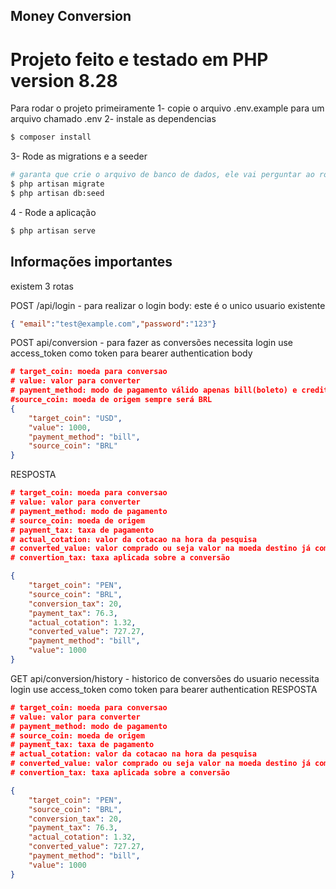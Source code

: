## Money Conversion
# Projeto feito e testado em PHP version 8.28
Para rodar o projeto primeiramente
1- copie o arquivo .env.example para um arquivo chamado .env
2- instale as dependencias
```bash
$ composer install
```
3- Rode as migrations e a seeder

```bash
# garanta que crie o arquivo de banco de dados, ele vai perguntar ao rodar o comando
$ php artisan migrate
$ php artisan db:seed
```

4 - Rode a aplicação

```bash
$ php artisan serve
```

## Informações importantes
existem 3 rotas

POST /api/login - para realizar o login
body:  este é o unico usuario existente
```JSON
{ "email":"test@example.com","password":"123"}
```

POST api/conversion - para fazer as conversões necessita login use access_token como token para bearer authentication
body
```json
# target_coin: moeda para conversao
# value: valor para converter
# payment_method: modo de pagamento válido apenas bill(boleto) e credit_card(cartão de crédito)
#source_coin: moeda de origem sempre será BRL 
{
	"target_coin": "USD", 
	"value": 1000,
	"payment_method": "bill",
	"source_coin": "BRL"
}
```
RESPOSTA
```json
# target_coin: moeda para conversao
# value: valor para converter
# payment_method: modo de pagamento
# source_coin: moeda de origem 
# payment_tax: taxa de pagamento
# actual_cotation: valor da cotacao na hora da pesquisa
# converted_value: valor comprado ou seja valor na moeda destino já com as taxas retiradas
# convertion_tax: taxa aplicada sobre a conversão

{
	"target_coin": "PEN",
	"source_coin": "BRL",
	"conversion_tax": 20,
	"payment_tax": 76.3,
	"actual_cotation": 1.32,
	"converted_value": 727.27,
	"payment_method": "bill",
	"value": 1000
}
```

GET api/conversion/history - historico de conversões do usuario  necessita login use access_token como token para bearer authentication
RESPOSTA
```json
# target_coin: moeda para conversao
# value: valor para converter
# payment_method: modo de pagamento
# source_coin: moeda de origem
# payment_tax: taxa de pagamento
# actual_cotation: valor da cotacao na hora da pesquisa
# converted_value: valor comprado ou seja valor na moeda destino já com as taxas retiradas
# convertion_tax: taxa aplicada sobre a conversão

{
	"target_coin": "PEN",
	"source_coin": "BRL",
	"conversion_tax": 20,
	"payment_tax": 76.3,
	"actual_cotation": 1.32,
	"converted_value": 727.27,
	"payment_method": "bill",
	"value": 1000
}
```
